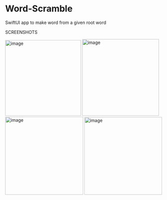 # Word-Scramble
SwiftUI app to make word from a given root word

SCREENSHOTS

<img width="243" alt="image" src="https://user-images.githubusercontent.com/65631993/123514911-e043e200-d6b2-11eb-93d0-36ab180097df.png">

<img width="246" alt="image" src="https://user-images.githubusercontent.com/65631993/123514931-f81b6600-d6b2-11eb-8799-2a3af4ba0afd.png">

<img width="250" alt="image" src="https://user-images.githubusercontent.com/65631993/123514944-0c5f6300-d6b3-11eb-8c15-17f95d41f547.png">

<img width="249" alt="image" src="https://user-images.githubusercontent.com/65631993/123514966-2a2cc800-d6b3-11eb-854c-5d750f8fa26f.png">

